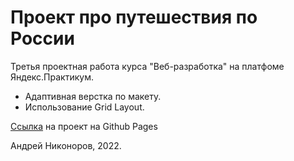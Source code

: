 # Проект про путешествия по России

Третья проектная работа курса "Веб-разработка" на платфоме Яндекс.Практикум.

* Адаптивная верстка по макету.
* Использование Grid Layout.

[Ссылка](https://nknrw.github.io/russian-travel/index.html) на проект на Github Pages

Андрей Никоноров, 2022.